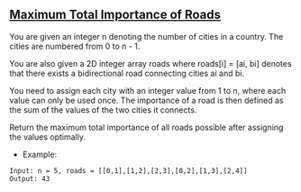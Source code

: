 ## [Maximum Total Importance of Roads](https://leetcode.com/problems/maximum-total-importance-of-roads/description/)

You are given an integer n denoting the number of cities in a country. The cities are numbered from 0 to n - 1.

You are also given a 2D integer array roads where roads[i] = [ai, bi] denotes that there exists a bidirectional road connecting cities ai and bi.

You need to assign each city with an integer value from 1 to n, where each value can only be used once. The importance of a road is then defined as the sum of the values of the two cities it connects.

Return the maximum total importance of all roads possible after assigning the values optimally.

- Example:
```
Input: n = 5, roads = [[0,1],[1,2],[2,3],[0,2],[1,3],[2,4]]
Output: 43
```
